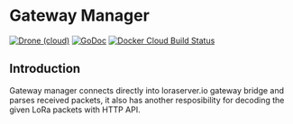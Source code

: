 # Gateway Manager
[![Drone (cloud)](https://img.shields.io/drone/build/I1820/gm.svg?style=flat-square)](https://cloud.drone.io/I1820/gm)
[![GoDoc](https://img.shields.io/badge/godoc-reference-blue.svg?style=flat-square)](https://godoc.org/github.com/I1820/gm)
[![Docker Cloud Build Status](https://img.shields.io/docker/cloud/build/i1820/gm.svg?style=flat-square)](https://hub.docker.com/r/i1820/gm)

## Introduction
Gateway manager connects directly into loraserver.io gateway bridge and parses received packets,
it also has another resposibility for decoding the given LoRa packets with HTTP API.
